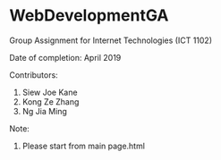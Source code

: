 # WebDevelopmentGA
Group Assignment for Internet Technologies (ICT 1102)

Date of completion: April 2019

Contributors:
1. Siew Joe Kane
2. Kong Ze Zhang
3. Ng Jia Ming

Note:
1. Please start from main page.html
